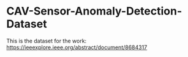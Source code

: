 # CAV-Sensor-Anomaly-Detection-Dataset
This is the dataset for the work: https://ieeexplore.ieee.org/abstract/document/8684317
